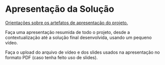 # Apresentação da Solução

<a href="../docs/10-Apresentação do Projeto.md"> Orientações sobre os artefatos de apresentação do projeto.</a>

Faça uma apresentação resumida de todo o projeto, desde a contextualização até a solução final desenvolvida, usando um pequeno vídeo.

Faça o upload do arquivo de vídeo e dos slides usados na apresentação no formato PDF (caso tenha feito uso de slides).
